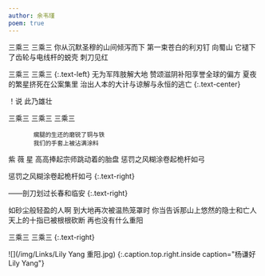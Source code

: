 ```yaml
---
author: 余韦瑾
poem: true
---
```


  三乘三
  三乘三
你从沉默圣穆的山间倾泻而下
  第一束苍白的利刃钉 向蜀山 
它褪下了齿轮与电线杆的蜕壳 
刺刀见红

  三乘三 三乘三
  {:.text-left}
无为军阵肢解大地
赞颂滋阴补阳享誉全球的偏方
夏夜的繁星挤死在公案集里
治出人本的大计与谅解与永恒的逃亡
{:.text-center}
  
！说
此乃雄壮

三乘三
     三乘三
          三乘三
   
           瘸腿的生还的磨锐了铜与铁
           我们的手套上被沾满涂料

紫 薇 星 高高捧起宗师跳动着的胎盘 惩罚之风糊涂卷起桅杆如弓
  
惩罚之风糊涂卷起桅杆如弓
  {:.text-right}

——剖刀划过长春和临安
  {:.text-right}

如砂尘般轻盈的人啊
到大地再次被温热笼罩时
你当告诉那山上悠然的隐士和亡人
天上的十指已被根根砍断
再也没有什么重阳

三乘三 三乘三
{:.text-right}
  
![](/img/Links/Lily Yang 重阳.jpg)
{:.caption.top.right.inside caption="杨谦好 Lily Yang"}
